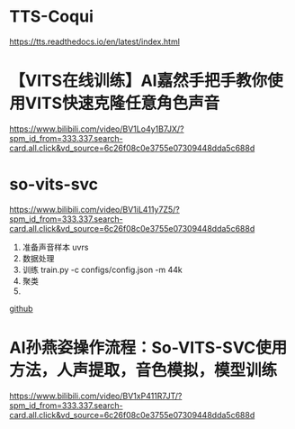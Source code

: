 # TTS-Coqui
https://tts.readthedocs.io/en/latest/index.html

# 【VITS在线训练】AI嘉然手把手教你使用VITS快速克隆任意角色声音
https://www.bilibili.com/video/BV1Lo4y1B7JX/?spm_id_from=333.337.search-card.all.click&vd_source=6c26f08c0e3755e07309448dda5c688d

# so-vits-svc
https://www.bilibili.com/video/BV1iL411y7Z5/?spm_id_from=333.337.search-card.all.click&vd_source=6c26f08c0e3755e07309448dda5c688d
1. 准备声音样本 uvrs
2. 数据处理
3. 训练 train.py -c configs/config.json -m 44k
4. 聚类
5.

[github](https://github.com/svc-develop-team/so-vits-svc)

# AI孙燕姿操作流程：So-VITS-SVC使用方法，人声提取，音色模拟，模型训练
https://www.bilibili.com/video/BV1xP411R7JT/?spm_id_from=333.337.search-card.all.click&vd_source=6c26f08c0e3755e07309448dda5c688d